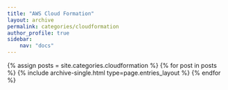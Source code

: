 ```yaml
---
title: "AWS Cloud Formation"
layout: archive
permalink: categories/cloudformation
author_profile: true
sidebar:
    nav: "docs"
---
```


{% assign posts = site.categories.cloudformation %}
{% for post in posts %} {% include archive-single.html type=page.entries_layout %} {% endfor %}